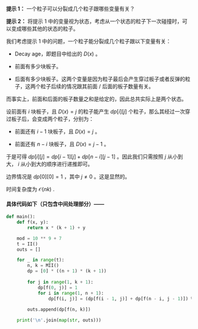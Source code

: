 **提示 1：** 一个粒子可以分裂成几个粒子跟哪些变量有关？

**提示 2：** 将提示 1 中的变量视为状态，考虑从一个状态的粒子下一次碰撞时，可以变成哪些其他的状态的粒子。

我们考虑提示 1 中的问题，一个粒子能分裂成几个粒子跟以下变量有关：

- Decay age，即题目中给出的 $D(x)$ 。

- 前面有多少块板子。

- 后面有多少块板子。这两个变量是因为粒子最后会产生穿过板子或者反弹的粒子，这两个粒子后续的情况跟其前面 / 后面的板子数量有关。

而事实上，前面和后面的板子数量之和是给定的，因此总共实际上是两个状态。

设前面有 $i$ 块板子，且 $D(x)=j$ 的粒子能产生 $dp[i][j]$ 个粒子，那么其经过一次穿过板子后，会变成两个粒子，分别为：

- 前面还有 $i-1$ 块板子，且 $D(x)=j$ 。

- 前面还有 $n-i$ 块板子，且 $D(x)=j-1$ 。

于是可得 $dp[i][j]=dp[i-1][j]+dp[n-i][j-1]$ 。因此我们只需按照 $j$ 从小到大， $i$ 从小到大的顺序进行递推即可。

边界情况是 $dp[0][0]=1$ ，其中 $j\neq 0$ 。这是显然的。

时间复杂度为 $\mathcal{O}(nk)$ .

#### 具体代码如下（只包含中间处理部分）——

```Python []
def main():
    def f(x, y):
        return x * (k + 1) + y

    mod = 10 ** 9 + 7
    t = II()
    outs = []

    for _ in range(t):
        n, k = MII()
        dp = [0] * ((n + 1) * (k + 1))
        
        for j in range(1, k + 1):
            dp[f(0, j)] = 1
            for i in range(1, n + 1):
                dp[f(i, j)] = (dp[f(i - 1, j)] + dp[f(n - i, j - 1)]) % mod
        
        outs.append(dp[f(n, k)])

    print('\n'.join(map(str, outs)))
```
